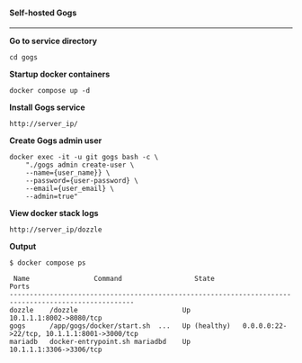 #### Self-hosted Gogs
------

**Go to service directory**
```
cd gogs
```

**Startup docker containers**
```
docker compose up -d
```

**Install Gogs service**
```
http://server_ip/
```

**Create Gogs admin user**
```
docker exec -it -u git gogs bash -c \
    "./gogs admin create-user \
    --name={user_name}} \
    --password={user-password} \
    --email={user_email} \
    --admin=true"
```

**View docker stack logs**
```
http://server_ip/dozzle
```

**Output**
```
$ docker compose ps
 
 Name                Command                  State                          Ports                   
-----------------------------------------------------------------------------------------------------
dozzle    /dozzle                          Up             10.1.1.1:8002->8080/tcp                    
gogs      /app/gogs/docker/start.sh  ...   Up (healthy)   0.0.0.0:22->22/tcp, 10.1.1.1:8001->3000/tcp
mariadb   docker-entrypoint.sh mariadbd    Up             10.1.1.1:3306->3306/tcp  
```
